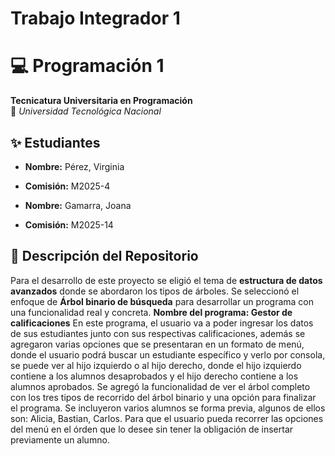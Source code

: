 # Trabajo Integrador 1
# 💻 Programación 1  
**Tecnicatura Universitaria en Programación**  
📍 *Universidad Tecnológica Nacional*  

## ✨ Estudiantes  
- **Nombre:** Pérez, Virginia 
- **Comisión:** M2025-4
  
- **Nombre:** Gamarra, Joana 
- **Comisión:** M2025-14 

## 📂 Descripción del Repositorio  
Para el desarrollo de este proyecto se eligió el tema de **estructura de datos avanzados** donde se abordaron los tipos de árboles.
Se seleccionó el enfoque de **Árbol binario de búsqueda** para desarrollar un programa con una funcionalidad real y concreta. 
**Nombre del programa: Gestor de calificaciones**
En este programa, el usuario va a poder ingresar los datos de sus estudiantes junto con sus respectivas calificaciones, además se agregaron varias opciones que se presentaran en un formato de menú, donde el usuario podrá buscar un estudiante específico y verlo por consola, se puede ver al hijo izquierdo o al hijo derecho, donde el hijo izquierdo contiene a los alumnos desaprobados y el hijo derecho contiene a los alumnos aprobados. Se agregó la funcionalidad de ver el árbol completo con los tres tipos de recorrido del árbol binario y una opción para finalizar el programa. Se incluyeron varios alumnos se forma previa, algunos de ellos son: Alicia, Bastian, Carlos. Para que el usuario pueda recorrer las opciones del menú en el órden que lo desee sin tener la obligación de insertar previamente un alumno.
